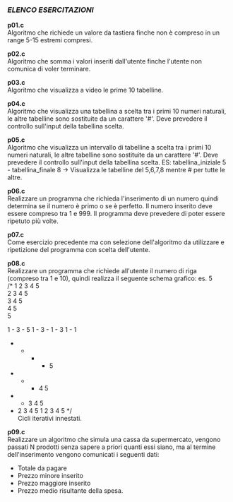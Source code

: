 ### *ELENCO ESERCITAZIONI*

**p01.c**  
Algoritmo che richiede un valore da tastiera finche non è compreso in un range 5-15 estremi compresi.

**p02.c**  
Algoritmo che somma i valori inseriti dall'utente finche l'utente non comunica di voler terminare.

**p03.c**  
Algoritmo che visualizza a video le prime 10 tabelline.

**p04.c**  
Algoritmo che visualizza una tabellina a scelta tra i primi 10 numeri naturali, le altre tabelline sono sostituite da un carattere '#'. Deve prevedere il controllo sull'input della tabellina scelta.

**p05.c**  
Algoritmo che visualizza un intervallo di tabelline a scelta tra i primi 10 numeri naturali, le altre tabelline sono sostituite da un carattere '#'. Deve prevedere il controllo sull'input della tabellina scelta.
ES: tabellina_iniziale 5 - tabellina_finale 8 -> Visualizza le tabelline del 5,6,7,8 mentre # per tutte le altre.

**p06.c**   
Realizzare un programma che richieda l'inserimento di un numero quindi determina se il numero è primo o se è perfetto. Il numero inserito deve essere compreso tra 1 e 999. Il programma deve prevedere di poter essere ripetuto più volte.

**p07.c**   
Come esercizio precedente ma con selezione dell'algoritmo da utilizzare e
ripetizione del programma con scelta dell'utente.   

**p08.c**   
Realizzare un programma che richiede all'utente il numero di riga (compreso tra 1 e 10), quindi realizza il seguente schema grafico:
es. 5   
/*
1 2 3 4 5   
  2 3 4 5   
    3 4 5   
      4 5   
        5   


1 - 3 - 5
1 - 3 -
1 - 3
1 - 
1


- - - - 5
- - - 4 5
- - 3 4 5
- 2 3 4 5
1 2 3 4 5
*/   
Cicli iterativi innestati.

**p09.c**   
Realizzare un algoritmo che simula una cassa da supermercato, vengono passati N prodotti senza sapere a priori quanti essi siano, ma al termine dell'inserimento vengono comunicati i seguenti dati: 
- Totale da pagare
- Prezzo minore inserito
- Prezzo maggiore inserito
- Prezzo medio risultante della spesa.